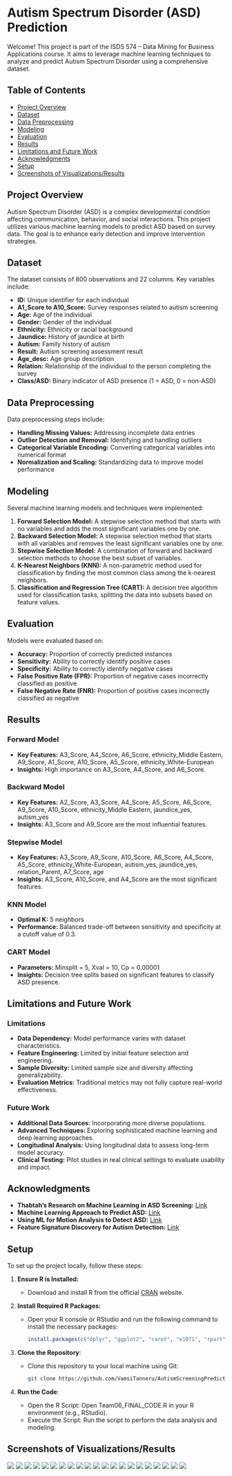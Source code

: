 # Autism Spectrum Disorder (ASD) Prediction

Welcome! This project is part of the ISDS 574 – Data Mining for Business Applications course. It aims to leverage machine learning techniques to analyze and predict Autism Spectrum Disorder using a comprehensive dataset.

## Table of Contents

- [Project Overview](#project-overview)
- [Dataset](#dataset)
- [Data Preprocessing](#data-preprocessing)
- [Modeling](#modeling)
- [Evaluation](#evaluation)
- [Results](#results)
- [Limitations and Future Work](#limitations-and-future-work)
- [Acknowledgments](#acknowledgments)
- [Setup](#setup)
- [Screenshots of Visualizations/Results](#screenshots-of-visualizationsresults)

## Project Overview

Autism Spectrum Disorder (ASD) is a complex developmental condition affecting communication, behavior, and social interactions. This project utilizes various machine learning models to predict ASD based on survey data. The goal is to enhance early detection and improve intervention strategies.

## Dataset

The dataset consists of 800 observations and 22 columns. Key variables include:

- **ID:** Unique identifier for each individual
- **A1_Score to A10_Score:** Survey responses related to autism screening
- **Age:** Age of the individual
- **Gender:** Gender of the individual
- **Ethnicity:** Ethnicity or racial background
- **Jaundice:** History of jaundice at birth
- **Autism:** Family history of autism
- **Result:** Autism screening assessment result
- **Age_desc:** Age group description
- **Relation:** Relationship of the individual to the person completing the survey
- **Class/ASD:** Binary indicator of ASD presence (1 = ASD, 0 = non-ASD)

## Data Preprocessing

Data preprocessing steps include:

- **Handling Missing Values:** Addressing incomplete data entries
- **Outlier Detection and Removal:** Identifying and handling outliers
- **Categorical Variable Encoding:** Converting categorical variables into numerical format
- **Normalization and Scaling:** Standardizing data to improve model performance

## Modeling

Several machine learning models and techniques were implemented:

1. **Forward Selection Model:** A stepwise selection method that starts with no variables and adds the most significant variables one by one.
2. **Backward Selection Model:** A stepwise selection method that starts with all variables and removes the least significant variables one by one.
3. **Stepwise Selection Model:** A combination of forward and backward selection methods to choose the best subset of variables.
4. **K-Nearest Neighbors (KNN):** A non-parametric method used for classification by finding the most common class among the k-nearest neighbors.
5. **Classification and Regression Tree (CART):** A decision tree algorithm used for classification tasks, splitting the data into subsets based on feature values.

## Evaluation

Models were evaluated based on:

- **Accuracy:** Proportion of correctly predicted instances
- **Sensitivity:** Ability to correctly identify positive cases
- **Specificity:** Ability to correctly identify negative cases
- **False Positive Rate (FPR):** Proportion of negative cases incorrectly classified as positive
- **False Negative Rate (FNR):** Proportion of positive cases incorrectly classified as negative

## Results

### Forward Model
- **Key Features:** A3_Score, A4_Score, A6_Score, ethnicity_Middle Eastern, A9_Score, A1_Score, A10_Score, A5_Score, ethnicity_White-European
- **Insights:** High importance on A3_Score, A4_Score, and A6_Score.

### Backward Model
- **Key Features:** A2_Score, A3_Score, A4_Score, A5_Score, A6_Score, A9_Score, A10_Score, ethnicity_Middle Eastern, jaundice_yes, autism_yes
- **Insights:** A3_Score and A9_Score are the most influential features.

### Stepwise Model
- **Key Features:** A3_Score, A9_Score, A10_Score, A6_Score, A4_Score, A5_Score, ethnicity_White-European, autism_yes, jaundice_yes, relation_Parent, A7_Score, age
- **Insights:** A3_Score, A10_Score, and A4_Score are the most significant features.

### KNN Model
- **Optimal K:** 5 neighbors
- **Performance:** Balanced trade-off between sensitivity and specificity at a cutoff value of 0.3.

### CART Model
- **Parameters:** Minsplit = 5, Xval = 10, Cp = 0.00001
- **Insights:** Decision tree splits based on significant features to classify ASD presence.

## Limitations and Future Work

### Limitations
- **Data Dependency:** Model performance varies with dataset characteristics.
- **Feature Engineering:** Limited by initial feature selection and engineering.
- **Sample Diversity:** Limited sample size and diversity affecting generalizability.
- **Evaluation Metrics:** Traditional metrics may not fully capture real-world effectiveness.

### Future Work
- **Additional Data Sources:** Incorporating more diverse populations.
- **Advanced Techniques:** Exploring sophisticated machine learning and deep learning approaches.
- **Longitudinal Analysis:** Using longitudinal data to assess long-term model accuracy.
- **Clinical Testing:** Pilot studies in real clinical settings to evaluate usability and impact.

## Acknowledgments

- **Thabtah’s Research on Machine Learning in ASD Screening:** [Link](https://www.ncbi.nlm.nih.gov/pmc/articles/PMC10168184/)
- **Machine Learning Approach to Predict ASD:** [Link](https://ieeexplore.ieee.org/document/8679454)
- **Using ML for Motion Analysis to Detect ASD:** [Link](https://link.springer.com/article/10.1007/s40489-024-00435-4)
- **Feature Signature Discovery for Autism Detection:** [Link](https://www.hindawi.com/journals/cin/2023/6330002/)

## Setup

To set up the project locally, follow these steps:

1. **Ensure R is Installed:**
   - Download and install R from the official [CRAN](https://cran.r-project.org/) website.

2. **Install Required R Packages:**
   - Open your R console or RStudio and run the following command to install the necessary packages:
     ```R
     install.packages(c("dplyr", "ggplot2", "caret", "e1071", "rpart", "rpart.plot"))
     ```

3. **Clone the Repository**:
   - Clone this repository to your local machine using Git:
     ```bash
     git clone https://github.com/VamsiTanneru/AutismScreeningPrediction.git
     ```
     
4. **Run the Code**:
   - Open the R Script:
     Open Team06_FINAL_CODE.R in your R environment (e.g., RStudio).
   - Execute the Script:
     Run the script to perform the data analysis and modeling.


## Screenshots of Visualizations/Results
![](screenshots/Picture1.png)
![](screenshots/Picture2.png)
![](screenshots/Picture4.png)
![](screenshots/Picture5.png)
![](screenshots/Picture8.png)
![](screenshots/Picture9.png)
![](screenshots/Picture10.png)
![](screenshots/Picture11.png)
![](screenshots/Picture3.png)
![](screenshots/Picture6.png)
![](screenshots/Picture7.png)
![](screenshots/Picture12.png)
![](screenshots/Picture13.png)
![](screenshots/Picture14.png)
![](screenshots/Picture15.png)
![](screenshots/Picture16.png)
![](screenshots/Picture17.png)
![](screenshots/Picture18.png)
![](screenshots/Picture19.png)
![](screenshots/Picture20.png)
![](screenshots/Picture21.png)
